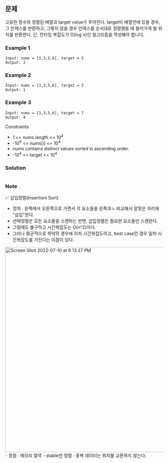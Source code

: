 ## 문제

고유한 정수의 정렬된 배열과 target value가 주어진다. 
target이 배열안에 있을 경우, 그 인덱스를 반환하고, 그렇지 않을 경우 인덱스를 순서대로 정렬했을 때 들어가게 될 위치를 반환한다.
단, 런타임 복잡도가 O(log n)인 알고리즘을 작성해야 합니다.

### Example 1
```
Input: nums = [1,3,5,6], target = 5
Output: 2
```

### Example 2
```
Input: nums = [1,3,5,6], target = 2
Output: 1
```

### Example 3
```
Input: nums = [1,3,5,6], target = 7
Output: 4
```

Constraints
- 1 <= nums.length <= 10<sup>4</sup>
- -10<sup>4</sup> <= nums[i] <= 10<sup>4</sup>
- nums contains distinct values sorted in ascending order.
- -10<sup>4</sup> <= target <= 10<sup>4</sup>

### Solution

```javascript

```

### Note
✅ 삽입정렬(Insertioni Sort)
- 정의 : 왼쪽에서 오른쪽으로 가면서 각 요소들을 왼쪽과ㅗ 비교해서 알맞은 자리에 "삽입"한다.
- 선택정렬은 모든 요소들을 스캔하는 반면, 삽입정렬은 필요한 요소들만 스캔한다. 
- 그럼에도 불구하고 시간복잡도는 O(n^2)이다.
- 그러나 평균적으로 최악의 경우에 이차 시간복잡도이고, best case인 경우 일차 시간복잡도를 가진다는 이점이 있다.
<img width="655" alt="Screen Shot 2022-07-10 at 8 13 27 PM" src="https://user-images.githubusercontent.com/88074487/178142519-bdf8a8b8-7a64-4b9b-9be4-b049760f9592.png">
- 장점 : 메모리 절약
- stable한 정렬 : 중복 데이터는 위치를 교환하지 않는다.
